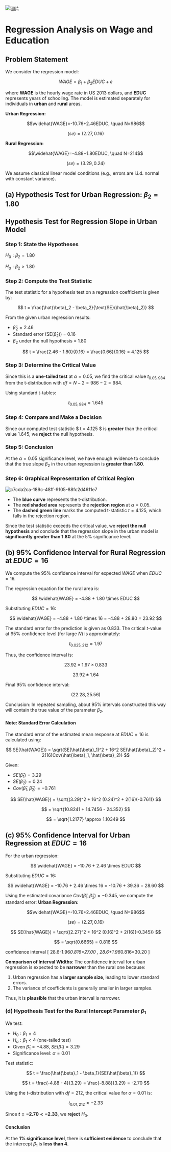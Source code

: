 ![圖片](https://github.com/user-attachments/assets/71356b5b-d557-4352-85c0-59bc09291234)

# Regression Analysis on Wage and Education

## Problem Statement
We consider the regression model:

$$WAGE=\beta_1+\beta_2EDUC+e$$

where **WAGE** is the hourly wage rate in US 2013 dollars, and **EDUC** represents years of schooling. The model is estimated separately for individuals in **urban** and **rural** areas.


**Urban Regression:**

$$\widehat{WAGE}=-10.76+2.46EDUC, \quad N=986$$

$$(se)=(2.27,0.16)$$

**Rural Regression:**

$$\widehat{WAGE}=-4.88+1.80EDUC, \quad N=214$$

$$(se)=(3.29,0.24)$$



We assume classical linear model conditions (e.g., errors are i.i.d. normal with constant variance).
## (a) Hypothesis Test for Urban Regression: $\beta_2=1.80$
## Hypothesis Test for Regression Slope in Urban Model

### Step 1: State the Hypotheses
$H_0: \beta_2 = 1.80$

$H_a: \beta_2 > 1.80$

### Step 2: Compute the Test Statistic
The test statistic for a hypothesis test on a regression coefficient is given by:

$$
t = \frac{\hat{\beta}_2 - \beta_2}{\text{SE}(\hat{\beta}_2)}
$$

From the given urban regression results:
- $\hat{\beta}_2 = 2.46$
- Standard error ($\text{SE}(\hat{\beta}_2)$) = 0.16
- $\beta_2$ under the null hypothesis = 1.80

$$
t = \frac{2.46 - 1.80}{0.16} = \frac{0.66}{0.16} = 4.125
$$

### Step 3: Determine the Critical Value
Since this is a **one-tailed test** at $\alpha = 0.05$, we find the critical value $t_{0.05, 984}$ from the t-distribution with $df = N - 2 = 986 - 2 = 984$. 

Using standard t-tables:

$$
t_{0.05, 984} \approx 1.645
$$

### Step 4: Compare and Make a Decision
Since our computed test statistic $ t = 4.125 $ is **greater** than the critical value $1.645$, we **reject** the null hypothesis.

### Step 5: Conclusion
At the $\alpha = 0.05$ significance level, we have enough evidence to conclude that the true slope $\beta_2$ in the urban regression is **greater than 1.80**.

### Step 6: Graphical Representation of Critical Region
![c7cda2ca-189c-48ff-9105-88fc2d4611e7](https://github.com/user-attachments/assets/249c5a2a-d3be-487b-ba7e-8735375605b2)


- The **blue curve** represents the t-distribution.
- The **red shaded area** represents the **rejection region** at $\alpha = 0.05$.
- The **dashed green line** marks the computed t-statistic $t = 4.125$, which falls in the rejection region.

Since the test statistic exceeds the critical value, we **reject the null hypothesis** and conclude that the regression slope in the urban model is **significantly greater than 1.80** at the 5% significance level.

## (b) 95% Confidence Interval for Rural Regression at $EDUC=16$

We compute the 95% confidence interval for expected $WAGE$ when $EDUC = 16$.

The regression equation for the rural area is:

$$
\widehat{WAGE} = -4.88 + 1.80 \times EDUC
$$

Substituting $EDUC = 16$:

$$
\widehat{WAGE} = -4.88 + 1.80 \times 16 = -4.88 + 28.80 = 23.92
$$

The standard error for the prediction is given as $0.833$. The critical $t$-value at 95% confidence level (for large $N$) is approximately:

$$
t_{0.025, 212} \approx 1.97
$$

Thus, the confidence interval is:

$$
23.92 \pm 1.97 \times 0.833
$$

$$
23.92 \pm 1.64
$$

Final 95% confidence interval:

$$
(22.28, 25.56)
$$

Conclusion:
In repeated sampling, about 95% intervals constructed this way will contain the true value of the parameter $\beta_2$.

#### Note: **Standard Error Calculation**
The standard error of the estimated mean response at $EDUC = 16$ is calculated using:

$$
SE(\hat{WAGE}) = \sqrt{SE(\hat{\beta}_1)^2 + 16^2 SE(\hat{\beta}_2)^2 + 2(16)Cov(\hat{\beta}_1, \hat{\beta}_2)}
$$

Given:
- $SE(\hat{\beta}_1) = 3.29$
- $SE(\hat{\beta}_2) = 0.24$
- $Cov(\hat{\beta}_1, \hat{\beta}_2) = -0.761$

$$
SE(\hat{WAGE}) = \sqrt{(3.29)^2 + 16^2 (0.24)^2 + 2(16)(-0.761)}
$$

$$
= \sqrt{10.8241 + 14.7456 - 24.352}
$$

$$
= \sqrt{1.2177} \approx 1.10349
$$

## (c) 95% Confidence Interval for Urban Regression at $EDUC=16$

For the urban regression:

$$
\widehat{WAGE} = -10.76 + 2.46 \times EDUC
$$

Substituting $EDUC = 16$:

$$
\widehat{WAGE} = -10.76 + 2.46 \times 16 = -10.76 + 39.36 = 28.60
$$

Using the estimated covariance $Cov(\hat{\beta}_1, \hat{\beta}_2) = -0.345$, we compute the standard error:
**Urban Regression:**

$$\widehat{WAGE}=-10.76+2.46EDUC, \quad N=986$$

$$(se)=(2.27,0.16)$$

$$
SE(\hat{WAGE}) = \sqrt{(2.27)^2 + 16^2 (0.16)^2 + 2(16)(-0.345)}
$$

$$
= \sqrt{0.6665} = 0.816
$$

confidence interval [ 28.6-1.96*0.816=27.00 , 28.6+1.96*0.816=30.20 ] 

**Comparison of Interval Widths**: The confidence interval for urban regression is expected to be **narrower** than the rural one because:
1. Urban regression has a **larger sample size**, leading to lower standard errors.
2. The variance of coefficients is generally smaller in larger samples.

Thus, it is **plausible** that the urban interval is narrower.

### **(d) Hypothesis Test for the Rural Intercept Parameter $\beta_1$**
We test:

- $H_0: \beta_1 = 4$
- $H_a: \beta_1 < 4$ (one-tailed test)
- Given $\hat{\beta}_1 = -4.88$, $SE(\hat{\beta}_1) = 3.29$
- Significance level: $\alpha = 0.01$

Test statistic:

$$
t = \frac{\hat{\beta}_1 - \beta_1}{SE(\hat{\beta}_1)}
$$

$$
t = \frac{-4.88 - 4}{3.29} = \frac{-8.88}{3.29} = -2.70
$$

Using the $t$-distribution with $df = 212$, the critical value for $\alpha = 0.01$ is:

$$
t_{0.01, 212} \approx -2.33
$$

Since **$t = -2.70 < -2.33$**, we **reject** $H_0$.

#### **Conclusion**
At the **1% significance level**, there is **sufficient evidence** to conclude that the intercept $\beta_1$ is **less than 4**.

